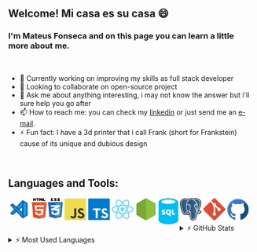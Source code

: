 ## Welcome! Mi casa es su casa 😄
### I'm Mateus Fonseca and on this page you can learn a little more about me.

<br />

- 🔭 Currently working on improving my skills as full stack developer
- 👯 Looking to collaborate on open-source project
- 💬 Ask me about anything interesting, i may not know the answer but i'll sure help you go after
- 📫 How to reach me: you can check my <a href="https://www.linkedin.com/in/mateusfonseca/">linkedin</a> or just send me an <a href="mailto:mateusrfon@gmail.com">e-mail</a>.
- ⚡ Fun fact: I have a 3d printer that i call Frank (short for Frankstein) cause of its unique and dubious design

<br />

## Languages and Tools:

<img align="left" style="margin-right: 3px; margin-bottom: 3px" alt="Visual Studio Code" title="#Visual Studio Code" width="45px" src="./assets/visual-studio-code.svg" />

<img align="left" style="margin-right: 3px; margin-bottom: 3px" alt="HTML5" title="#HTML5" width="30px" src="./assets/html5.svg" />
<!--Html5 Icon by Maninder Kaur on Iconscout-->

<img align="left" style="margin-right: 3px; margin-bottom: 3px" alt="CSS3" title="#CSS3" width="30px" src="./assets/css3.svg" />
<!--Css3 Icon by Maninder Kaur on Iconscout-->

<img align="left" style="margin-right: 3px; margin-bottom: 3px" alt="Javascript" title="#Javascript" width="45px" src="./assets/javascript.svg" />
<!--Javascript Icon by Icon Mafia on Iconscout-->

<img align="left" style="margin-right: 3px; margin-bottom: 3px" alt="Typescript" title="#Typescript" width="45px" src="./assets/typescript.svg" />
<!--Typescript Icon by Icon Mafia on Iconscout-->

<img align="left" style="margin-right: 3px; margin-bottom: 3px" alt="React" title="#React" width="45px" src="./assets/react.svg" />
<!--Typescript Icon by Icon Mafia on Iconscout-->

<img align="left" style="margin-right: 3px; margin-bottom: 3px" alt="Nodejs" title="#Nodejs" width="45px" src="./assets/nodejs.svg" />
<!--Node Dot Js Icon by Icon 54 on Iconscout-->

<img align="left" style="margin-right: 3px; margin-bottom: 3px" alt="SQL" title="#SQL" width="40px" src="./assets/sql-database-generic.svg" />
<!--SQL database generic Icon from Azure Vector Icons pack on Iconduck-->

<img align="left" style="margin-right: 3px; margin-bottom: 3px" alt="Postgresql" title="#Postgresql" width="45px" src="./assets/postgresql.svg" />
<!--Postgresql Icon  by Icon 54 on Iconscout-->

<img align="left" style="margin-right: 3px; margin-bottom: 3px" alt="Git" title="#Git" width="45px" src="./assets/git.svg" />
<!--Git Icon by Icon Mafia on Iconscout-->

<img align="left" style="margin-right: 3px; margin-bottom: 3px" alt="Github" title="#Github" width="45px" src="./assets/github.svg" />
<!--Github Icon by Roundicons .com on Iconscout-->

<br />
<br />
<br />

<details>
  <summary> ⚡  GitHub Stats</summary>
<a  href="https://github.com/mateusrfon">
  <img  height="180em" src="https://github-readme-stats.vercel.app/api?username=mateusrfon&theme=monokai&show_icons=true">
</a>
</details>
<details>
  <summary> ⚡  Most Used Languages</summary>

<a  href="https://github.com/mateusrfon">
  <img  height="180em"  src="https://github-readme-stats.vercel.app/api/top-langs/?username=mateusrfon&theme=monokai&layout=compact">
</a>
</details>
